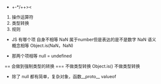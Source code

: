  - +-*/++><
  1. 操作运算符
  2. 类型转换
  3. 规则

  - JS 有哪个项 自身不相等
    NaN 属于number但是表达的是不是数字
    NaN 语义概念相等
    Object.is(NaN，NaN)


  - 那两个项相等
    null = undefined

  == 会做到强制类型的转换
  === 不做类型转换
  Object.is() 不做类型转换

  - 除了 null 都有简单，复杂对象，函数__proto__ valueof 